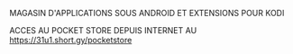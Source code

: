 MAGASIN D'APPLICATIONS SOUS ANDROID ET EXTENSIONS POUR KODI

ACCES AU POCKET STORE DEPUIS INTERNET AU https://31u1.short.gy/pocketstore
